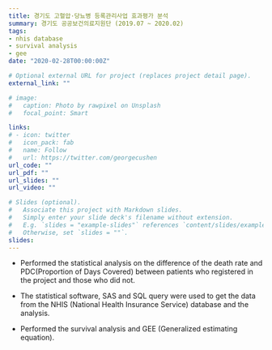 ```yaml
---
title: 경기도 고혈압·당뇨병 등록관리사업 효과평가 분석
summary: 경기도 공공보건의료지원단 (2019.07 ~ 2020.02)
tags:
- nhis database
- survival analysis
- gee
date: "2020-02-28T00:00:00Z"

# Optional external URL for project (replaces project detail page).
external_link: ""

# image:
#   caption: Photo by rawpixel on Unsplash
#   focal_point: Smart

links:
# - icon: twitter
#   icon_pack: fab
#   name: Follow
#   url: https://twitter.com/georgecushen
url_code: ""
url_pdf: ""
url_slides: ""
url_video: ""

# Slides (optional).
#   Associate this project with Markdown slides.
#   Simply enter your slide deck's filename without extension.
#   E.g. `slides = "example-slides"` references `content/slides/example-slides.md`.
#   Otherwise, set `slides = ""`.
slides: 
---
```


- Performed the statistical analysis on the difference of the death rate and PDC(Proportion of Days Covered) between patients who registered in the project and those who did not.

- The statistical software, SAS and SQL query were used to get the data from the NHIS (National Health Insurance Service) database and the analysis.

- Performed the survival analysis and GEE (Generalized estimating equation).


